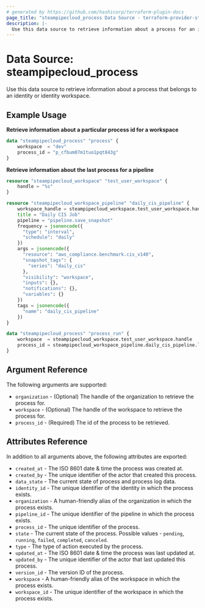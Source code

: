 ```yaml
---
# generated by https://github.com/hashicorp/terraform-plugin-docs
page_title: "steampipecloud_process Data Source - terraform-provider-steampipecloud"
description: |-
  Use this data source to retrieve information about a process for an identity or identity workspace.
---
```


# Data Source: steampipecloud_process

Use this data source to retrieve information about a process that belongs to an identity or identity workspace.

## Example Usage

**Retrieve information about a particular process id for a workspace**

```terraform
data "steampipecloud_process" "process" {
    workspace  = "dev"
    process_id = "p_cfbum07m1tuo1pqt843g"
}
```

**Retrieve information about the last process for a pipeline**

```terraform
resource "steampipecloud_workspace" "test_user_workspace" {
    handle = "%s"
}

resource "steampipecloud_workspace_pipeline" "daily_cis_pipeline" {
    workspace_handle = steampipecloud_workspace.test_user_workspace.handle
    title = "Daily CIS Job"
    pipeline = "pipeline.save_snapshot"
    frequency = jsonencode({
      "type": "interval",
      "schedule": "daily"
    })
    args = jsonencode({
      "resource": "aws_compliance.benchmark.cis_v140",
      "snapshot_tags": {
        "series": "daily_cis"
      },
      "visibility": "workspace",
      "inputs": {},
      "notifications": {},
      "variables": {}
    })
    tags = jsonencode({
	  "name": "daily_cis_pipeline"
	})
}

data "steampipecloud_process" "process_run" {
    workspace  = steampipecloud_workspace.test_user_workspace.handle
    process_id = steampipecloud_workspace_pipeline.daily_cis_pipeline.last_process_id
}
```

## Argument Reference

The following arguments are supported:

- `organization` - (Optional) The handle of the organization to retrieve the process for.
- `workspace` - (Optional) The handle of the workspace to retrieve the process for.
- `process_id` - (Required) The id of the process to be retrieved.

## Attributes Reference

In addition to all arguments above, the following attributes are exported:

- `created_at` - The ISO 8601 date & time the process was created at.
- `created_by` - The unique identifier of the actor that created this process.
- `data_state` - The current state of process and process log data.
- `identity_id` - The unique identifier of the identity in which the process exists.
- `organization` - A human-friendly alias of the organization in which the process exists.
- `pipeline_id` - The unique identifier of the pipeline in which the process exists.
- `process_id` - The unique identifier of the process.
- `state` - The current state of the process. Possible values - `pending`, `running`, `failed`, `completed`, `canceled`.
- `type` - The type of action executed by the process.
- `updated_at` - The ISO 8601 date & time the process was last updated at.
- `updated_by` - The unique identifier of the actor that last updated this process.
- `version_id` - The version ID of the process.
- `workspace` - A human-friendly alias of the workspace in which the process exists.
- `workspace_id` - The unique identifier of the workspace in which the process exists.
